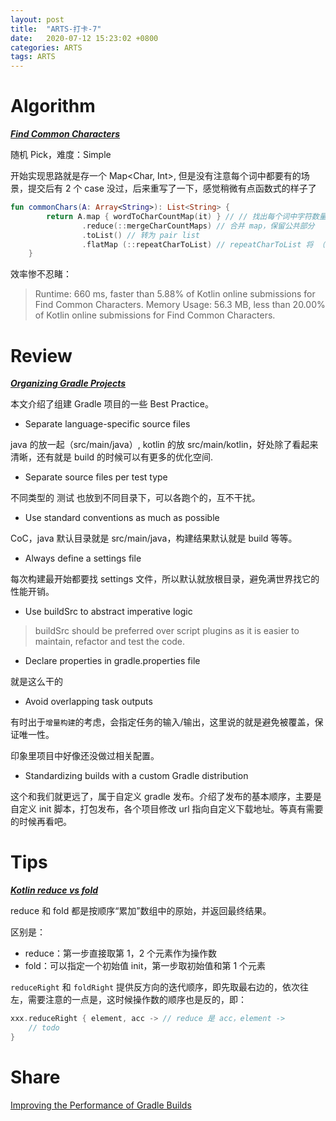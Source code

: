 ```yaml
---
layout: post
title:  "ARTS-打卡-7"
date:   2020-07-12 15:23:02 +0800
categories: ARTS
tags: ARTS
---
```


# Algorithm

***[Find Common Characters]***

随机 Pick，难度：Simple

开始实现思路就是存一个 Map<Char, Int>, 但是没有注意每个词中都要有的场景，提交后有 2 个 case 没过，后来重写了一下，感觉稍微有点函数式的样子了

```kotlin
fun commonChars(A: Array<String>): List<String> {
        return A.map { wordToCharCountMap(it) } // // 找出每个词中字符数量的 map
                .reduce(::mergeCharCountMaps) // 合并 map，保留公共部分
                .toList() // 转为 pair list
                .flatMap (::repeatCharToList) // repeatCharToList 将 （'a', 3) -> ["a", "a", "a"]
    }
```

效率惨不忍睹：

> Runtime: 660 ms, faster than 5.88% of Kotlin online submissions for Find Common Characters.
Memory Usage: 56.3 MB, less than 20.00% of Kotlin online submissions for Find Common Characters.

# Review

***[Organizing Gradle Projects]***

本文介绍了组建 Gradle 项目的一些 Best Practice。

- Separate language-specific source files

java 的放一起（src/main/java）, kotlin 的放 src/main/kotlin，好处除了看起来清晰，还有就是 build 的时候可以有更多的优化空间.

- Separate source files per test type

不同类型的 测试 也放到不同目录下，可以各跑个的，互不干扰。

- Use standard conventions as much as possible

CoC，java 默认目录就是 src/main/java，构建结果默认就是 build 等等。

- Always define a settings file

每次构建最开始都要找 settings 文件，所以默认就放根目录，避免满世界找它的性能开销。

- Use buildSrc to abstract imperative logic

> buildSrc should be preferred over script plugins as it is easier to maintain, refactor and test the code.

- Declare properties in gradle.properties file

就是这么干的

- Avoid overlapping task outputs

有时出于`增量构建`的考虑，会指定任务的输入/输出，这里说的就是避免被覆盖，保证唯一性。

印象里项目中好像还没做过相关配置。

- Standardizing builds with a custom Gradle distribution

这个和我们就更远了，属于自定义 gradle 发布。介绍了发布的基本顺序，主要是自定义 init 脚本，打包发布，各个项目修改 url 指向自定义下载地址。等真有需要的时候再看吧。


# Tips

***[Kotlin reduce vs fold]***

reduce 和 fold 都是按顺序“累加”数组中的原始，并返回最终结果。

区别是：

- reduce：第一步直接取第 1，2 个元素作为操作数
- fold：可以指定一个初始值 init，第一步取初始值和第 1 个元素

`reduceRight` 和 `foldRight` 提供反方向的迭代顺序，即先取最右边的，依次往左，需要注意的一点是，这时候操作数的顺序也是反的，即：
```kotlin
xxx.reduceRight { element, acc -> // reduce 是 acc，element ->
    // todo
}
```

# Share
[Improving the Performance of Gradle Builds](https://buaasparkle.github.io/how/2020/07/12/improving-the-performance-of-gradle-builds.html)


<!-- ref -->
[Find Common Characters]: https://leetcode.com/problems/find-common-characters/

[Kotlin reduce vs fold]: https://kotlinlang.org/docs/reference/collection-aggregate.html

[Organizing Gradle Projects]: https://docs.gradle.org/current/userguide/organizing_gradle_projects.html#sec:custom_gradle_distribution